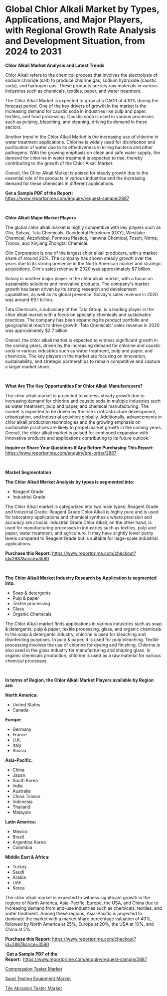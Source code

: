 <p><h1>Global Chlor Alkali Market by Types, Applications, and Major Players, with Regional Growth Rate Analysis and Development Situation, from 2024 to 2031</h1></p><p><strong>Chlor Alkali Market Analysis and Latest Trends</strong></p>
<p><p>Chlor Alkali refers to the chemical process that involves the electrolysis of sodium chloride (salt) to produce chlorine gas, sodium hydroxide (caustic soda), and hydrogen gas. These products are key raw materials in various industries such as chemicals, textiles, paper, and water treatment.</p><p>The Chlor Alkali Market is expected to grow at a CAGR of 4.10% during the forecast period. One of the key drivers of growth in the market is the increasing demand for caustic soda in industries like pulp and paper, textiles, and food processing. Caustic soda is used in various processes such as pulping, bleaching, and cleaning, driving its demand in these sectors.</p><p>Another trend in the Chlor Alkali Market is the increasing use of chlorine in water treatment applications. Chlorine is widely used for disinfection and purification of water due to its effectiveness in killing bacteria and other pathogens. With the growing emphasis on clean and safe water supply, the demand for chlorine in water treatment is expected to rise, thereby contributing to the growth of the Chlor Alkali Market.</p><p>Overall, the Chlor Alkali Market is poised for steady growth due to the essential role of its products in various industries and the increasing demand for these chemicals in different applications.</p></p>
<p><strong>Get a Sample PDF of the Report:&nbsp;</strong> <a href="https://www.reportprime.com/enquiry/request-sample/2887">https://www.reportprime.com/enquiry/request-sample/2887</a></p>
<p>&nbsp;</p>
<p><strong>Chlor Alkali Major Market Players</strong></p>
<p><p>The global chlor alkali market is highly competitive with key players such as Olin, Solvay, Tata Chemicals, Occidental Petroleum (OXY), Westlake Chemical, AkzoNobel, Formosa Plastics, Hanwha Chemical, Tosoh, Nirma, Tronox, and Xinjiang Zhongtai Chemical. </p><p>Olin Corporation is one of the largest chlor alkali producers, with a market share of around 20%. The company has shown steady growth over the years due to its strong presence in the North American market and strategic acquisitions. Olin's sales revenue in 2020 was approximately $7 billion.</p><p>Solvay is another major player in the chlor alkali market, with a focus on sustainable solutions and innovative products. The company's market growth has been driven by its strong research and development capabilities, as well as its global presence. Solvay's sales revenue in 2020 was around €9.1 billion.</p><p>Tata Chemicals, a subsidiary of the Tata Group, is a leading player in the chlor alkali market with a focus on specialty chemicals and sustainable practices. The company has been expanding its product portfolio and geographical reach to drive growth. Tata Chemicals' sales revenue in 2020 was approximately $2.7 billion.</p><p>Overall, the chlor alkali market is expected to witness significant growth in the coming years, driven by the increasing demand for chlorine and caustic soda in various industries such as water treatment, pulp and paper, and chemicals. The key players in the market are focusing on innovation, sustainability, and strategic partnerships to remain competitive and capture a larger market share.</p></p>
<p>&nbsp;</p>
<p><strong>What Are The Key Opportunities For Chlor Alkali Manufacturers?</strong></p>
<p><p>The chlor alkali market is projected to witness steady growth due to increasing demand for chlorine and caustic soda in multiple industries such as water treatment, pulp and paper, and chemical manufacturing. The market is expected to be driven by the rise in infrastructure development, urbanization, and industrial activities globally. Additionally, advancements in chlor alkali production technologies and the growing emphasis on sustainable practices are likely to propel market growth in the coming years. Overall, the chlor alkali market is poised for continued expansion with innovative products and applications contributing to its future outlook.</p></p>
<p><strong>Inquire or Share Your Questions If Any Before Purchasing This Report:</strong> <a href="https://www.reportprime.com/enquiry/pre-order/2887">https://www.reportprime.com/enquiry/pre-order/2887</a></p>
<p>&nbsp;</p>
<p><strong>Market Segmentation</strong></p>
<p><strong>The Chlor Alkali Market Analysis by types is segmented into:</strong></p>
<p><ul><li>Reagent Grade</li><li>Industrial Grade</li></ul></p>
<p><p>The Chlor Alkali market is categorized into two main types: Reagent Grade and Industrial Grade. Reagent Grade Chlor Alkali is highly pure and is used for laboratory applications and chemical synthesis where precision and accuracy are crucial. Industrial Grade Chlor Alkali, on the other hand, is used for manufacturing processes in industries such as textiles, pulp and paper, water treatment, and agriculture. It may have slightly lower purity levels compared to Reagent Grade but is suitable for large-scale industrial applications.</p></p>
<p><strong>Purchase this Report:&nbsp;</strong><a href="https://www.reportprime.com/checkout?id=2887&price=3590">https://www.reportprime.com/checkout?id=2887&price=3590</a></p>
<p>&nbsp;</p>
<p><strong>The Chlor Alkali Market Industry Research by Application is segmented into:</strong></p>
<p><ul><li>Soap & detergents</li><li>Pulp & paper</li><li>Textile processing</li><li>Glass</li><li>Organic Chemicals</li></ul></p>
<p><p>The Chlor Alkali market finds applications in various industries such as soap & detergents, pulp & paper, textile processing, glass, and organic chemicals. In the soap & detergents industry, chlorine is used for bleaching and disinfecting purposes. In pulp & paper, it is used for pulp bleaching. Textile processing involves the use of chlorine for dyeing and finishing. Chlorine is also used in the glass industry for manufacturing and shaping glass. In organic chemicals production, chlorine is used as a raw material for various chemical processes.</p></p>
<p>&nbsp;</p>
<p><strong>In terms of Region, the Chlor Alkali Market Players available by Region are:</strong></p>
<p>
    <p> <strong> North America: </strong>
        <ul>
            <li>United States</li>
            <li>Canada</li>
        </ul>
        </p> 
    <p> <strong> Europe: </strong>
        <ul>
            <li>Germany</li>
            <li>France</li>
            <li>U.K.</li>
            <li>Italy</li>
            <li>Russia</li>
        </ul>
        </p> 
    <p> <strong> Asia-Pacific: </strong>
        <ul>
            <li>China</li>
            <li>Japan</li>
            <li>South Korea</li>
            <li>India</li>
            <li>Australia</li>
            <li>China Taiwan</li>
            <li>Indonesia</li>
            <li>Thailand</li>
            <li>Malaysia</li>
        </ul>
        </p> 
    <p> <strong> Latin America: </strong>
        <ul>
            <li>Mexico</li>
            <li>Brazil</li>
            <li>Argentina Korea</li>
            <li>Colombia</li>
        </ul>
        </p> 
    <p> <strong> Middle East & Africa: </strong>
        <ul>
            <li>Turkey</li>
            <li>Saudi</li>
            <li>Arabia</li>
            <li>UAE</li>
            <li>Korea</li>
        </ul>
    </p>
    </p>
<p><p>The chlor alkali market is expected to witness significant growth in the regions of North America, Asia-Pacific, Europe, the USA, and China due to increasing demand from end-use industries such as chemicals, textiles, and water treatment. Among these regions, Asia-Pacific is projected to dominate the market with a market share percentage valuation of 40%, followed by North America at 25%, Europe at 20%, the USA at 10%, and China at 5%.</p></p>
<p><strong>Purchase this Report: </strong><a href="https://www.reportprime.com/checkout?id=2887&price=3590">https://www.reportprime.com/checkout?id=2887&price=3590</a></p>
<p>&nbsp;<strong>Get a Sample PDF of the Report:&nbsp;&nbsp;</strong><a href="https://www.reportprime.com/enquiry/request-sample/2887">https://www.reportprime.com/enquiry/request-sample/2887</a></p>
<p><strong></strong></p>
<p><p><a href="https://view.publitas.com/reportprime-1/compression-tester-market-a-comprehensive-report-of-its-market-share-growth-trends-2023-2030/">Compression Tester Market</a></p><p><a href="https://view.publitas.com/reportprime-1/sand-testing-equipment-market-size-market-trends-and-growth-outlook-forecasted-for-period-from-2023-to-2030/">Sand Testing Equipment Market</a></p><p><a href="https://view.publitas.com/reportprime-1/tile-abrasion-tester-market-research-report-provides-thorough-industry-overview-which-offers-an-in-depth-analysis-of-product-trends-and-new-market-divisions/">Tile Abrasion Tester Market</a></p></p>